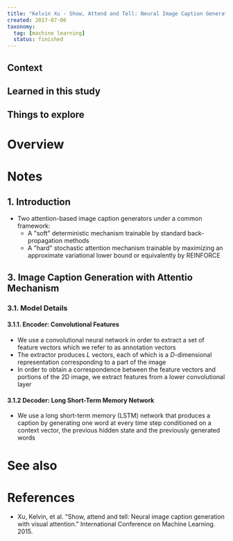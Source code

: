 ```yaml
---
title: "Kelvin Xu - Show, Attend and Tell: Neural Image Caption Generation with Visual Attention (2015)"
created: 2017-07-06
taxonomy:
  tag: [machine learning]
  status: finished
---
```


## Context

## Learned in this study

## Things to explore

# Overview

# Notes
## 1. Introduction
* Two attention-based image caption generators under a common framework:
	* A "soft" deterministic mechanism trainable by standard back-propagation methods
	* A "hard" stochastic attention mechanism trainable by maximizing an approximate variational lower bound or equivalently by REINFORCE

## 3. Image Caption Generation with Attentio Mechanism
### 3.1. Model Details
#### 3.1.1. Encoder: Convolutional Features
* We use a convolutional neural network in order to extract a set of feature vectors which we refer to as annotation vectors
* The extractor produces $L$ vectors, each of which is a $D$-dimensional representation  corresponding to a part of the image
* In order to obtain a correspondence between the feature vectors and portions of the 2D image, we extract features from a lower convolutional layer

#### 3.1.2 Decoder: Long Short-Term Memory Network
* We use a long short-term memory (LSTM) network that produces a caption by generating one word at every time step conditioned on a context vector, the previous hidden state and the previously generated words

# See also

# References
* Xu, Kelvin, et al. "Show, attend and tell: Neural image caption generation with visual attention." International Conference on Machine Learning. 2015.

